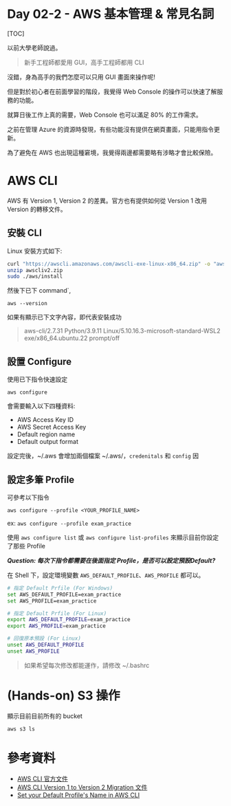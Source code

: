 # Day 02-2 - AWS 基本管理 & 常見名詞


[TOC]




以前大學老師說過。

> 新手工程師都愛用 GUI，高手工程師都用 CLI

沒錯，身為高手的我們怎麼可以只用 GUI 畫面來操作呢!

但是對於初心者在前面學習的階段，我覺得 Web Console 的操作可以快速了解服務的功能。

就算日後工作上真的需要，Web Console 也可以滿足 80% 的工作需求。



之前在管理 Azure 的資源時發現，有些功能沒有提供在網頁畫面，只能用指令更新。

為了避免在 AWS 也出現這種窘境，我覺得兩邊都需要略有涉略才會比較保險。



# AWS CLI

AWS 有 Version 1, Version 2 的差異。官方也有提供如何從 Version 1 改用 Version 的轉移文件。



## 安裝 CLI

Linux 安裝方式如下:

```bash
curl "https://awscli.amazonaws.com/awscli-exe-linux-x86_64.zip" -o "awscliv2.zip"
unzip awscliv2.zip
sudo ./aws/install
```

然後下已下 command`,

```
aws --version
```



如果有顯示已下文字內容，即代表安裝成功

> aws-cli/2.7.31 Python/3.9.11 Linux/5.10.16.3-microsoft-standard-WSL2 exe/x86_64.ubuntu.22 prompt/off



## 設置 Configure

使用已下指令快速設定

```
aws configure
```

會需要輸入以下四種資料:

- AWS Access Key ID 
- AWS Secret Access Key 
- Default region name 
- Default output format

設定完後，~/.aws 會增加兩個檔案 ~/.aws/，`credenitals` 和 `config` 因



## 設定多筆 Profile

可參考以下指令

```
aws configure --profile <YOUR_PROFILE_NAME>
```

ex: `aws configure --profile exam_practice`



使用 `aws configure list` 或 `aws configure list-profiles` 來顯示目前你設定了那些 Profile



***Question: 每次下指令都需要在後面指定 Profile，是否可以設定預設Default?***

在 Shell 下，設定環境變數 `AWS_DEFAULT_PROFILE`、`AWS_PROFILE` 都可以。



```bash
# 指定 Default Prfile (For Windows)
set AWS_DEFAULT_PROFILE=exam_practice
set AWS_PROFILE=exam_practice

# 指定 Default Prfile (For Linux)
export AWS_DEFAULT_PROFILE=exam_practice
export AWS_PROFILE=exam_practice

# 回復原本預設 (For Linux)
unset AWS_DEFAULT_PROFILE
unset AWS_PROFILE
```



> 如果希望每次修改都能運作，請修改 ~/.bashrc





# (Hands-on) S3 操作

顯示目前目前所有的 bucket

```
aws s3 ls
```





# 參考資料

- [AWS CLI 官方文件](https://aws.amazon.com/tw/cli/)
- [AWS CLI Version 1 to Version 2 Migration 文件](https://docs.aws.amazon.com/cli/latest/userguide/cliv2-migration.html)
- [Set your Default Profile's Name in AWS CLI](https://bobbyhadz.com/blog/aws-cli-set-default-profile)







